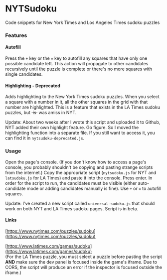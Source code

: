# NYTSudoku

Code snippets for New York Times and Los Angeles Times sudoku puzzles

### Features

#### Autofill

Press the `+` key or the `=` key to autofill any squares that have only one possible candidate left.
This action will propagate to other candidates recursively until the puzzle is complete or there's no more squares with
single candidates.

#### Highlighting - Deprecated

Adds highlighting to the New York Times sudoku puzzles.
When you select a square with a number in it, all the other squares in the grid with that number are highlighted.
This is a feature that exists in the LA Times sudoku puzzles, but <strike>&nbsp;is&nbsp;</strike> was amiss in NYT.

Update: About two weeks after I wrote this script and uploaded it to Github, NYT added their own highlight feature. Go figure.
So I moved the highlighting function into a separate file. If you still want to access it, you can find it in `nytsudoku-deprecated.js`.


### Usage

Open the page's console. (If you don't know how to access a page's console, you probably shouldn't be copying and
pasting strange scripts from the internet.) Copy the appropriate script (`nytsudoku.js` for NYT and `latsudoku.js`
for LA Times) and paste it into the console. Press enter. In order for the script to run, the candidates must be visible
(either auto-candidate mode or adding candidates manually is fine). Use `+` or `=` to autofill squares.

Update: I've created a new script called `universal-sudoku.js` that should work on both NYT and LA Times sudoku pages. Script is in beta.

#### Links

[https://www.nytimes.com/puzzles/sudoku](https://www.nytimes.com/puzzles/sudoku)<br>

[https://www.latimes.com/games/sudoku](https://www.latimes.com/games/sudoku)<br>
(For the LA Times puzzle, you must select a puzzle before pasting the script **AND** make sure the dev panel is focused inside the game's iframe.
Due to CORS, the script will produce an error if the inspector is focused outside the iframe.)
